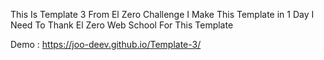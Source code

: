 This Is Template 3 From El Zero Challenge 
I Make This Template in 1 Day
I Need To Thank El Zero Web School For This Template

Demo :
https://joo-deev.github.io/Template-3/

